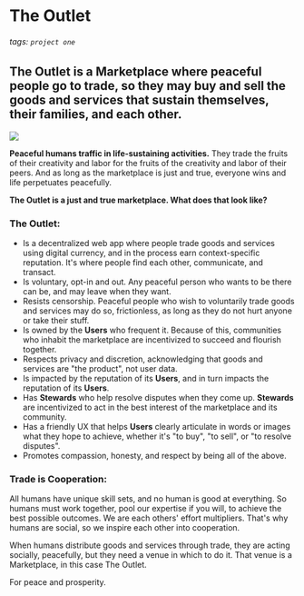 # The Outlet
###### tags: `project one`

## The Outlet is a Marketplace where peaceful people go to trade, so they may buy and sell the goods and services that sustain themselves, their families, and each other.

![](https://i.imgur.com/TkOfy9K.jpg)

**Peaceful humans traffic in life-sustaining activities.** They trade the fruits of their creativity and labor for the fruits of the creativity and labor of their peers. And as long as the marketplace is just and true, everyone wins and life perpetuates peacefully. 

**The Outlet is a just and true marketplace. What does that look like?**  

### The Outlet:

- Is a decentralized web app where people trade goods and services using digital currency, and in the process earn context-specific reputation. It's where people find each other, communicate, and transact.
- Is voluntary, opt-in and out. Any peaceful person who wants to be there can be, and may leave when they want.
- Resists censorship. Peaceful people who wish to voluntarily trade goods and services may do so, frictionless, as long as they do not hurt anyone or take their stuff.
- Is owned by the **Users** who frequent it. Because of this, communities who inhabit the marketplace are incentivized to succeed and flourish together.
- Respects privacy and discretion, acknowledging that goods and services are "the product", not user data.
- Is impacted by the reputation of its **Users**, and in turn impacts the reputation of its **Users**.
- Has **Stewards** who help resolve disputes when they come up. **Stewards** are incentivized to act in the best interest of the marketplace and its community.
- Has a friendly UX that helps **Users** clearly articulate in words or images what they hope to achieve, whether it's "to buy", "to sell", or "to resolve disputes". 
- Promotes compassion, honesty, and respect by being all of the above.

### Trade is Cooperation:
All humans have unique skill sets, and no human is good at everything. So humans must work together, pool our expertise if you will, to achieve the best possible outcomes. We are each others' effort multipliers. That's why humans are social, so we inspire each other into cooperation. 

When humans distribute goods and services through trade, they are acting socially, peacefully, but they need a venue in which to do it. That venue is a Marketplace, in this case The Outlet. 

For peace and prosperity.